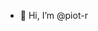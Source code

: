 - 👋 Hi, I’m @piot-r

<!---
piot-r/piot-r is a ✨ special ✨ repository because its `README.md` (this file) appears on your GitHub profile.
You can click the Preview link to take a look at your changes.
--->

